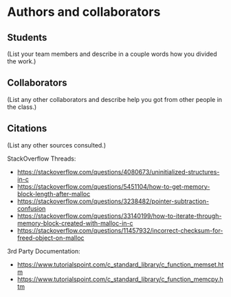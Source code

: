 Authors and collaborators
=========================

Students
--------
(List your team members and describe in a couple words how you divided the
work.)


Collaborators
-------------
(List any other collaborators and describe help you got from other people in
the class.)


Citations
---------
(List any other sources consulted.)

StackOverflow Threads:

 - https://stackoverflow.com/questions/4080673/uninitialized-structures-in-c
 - https://stackoverflow.com/questions/5451104/how-to-get-memory-block-length-after-malloc
 - https://stackoverflow.com/questions/3238482/pointer-subtraction-confusion
 - https://stackoverflow.com/questions/33140199/how-to-iterate-through-memory-block-created-with-malloc-in-c
 - https://stackoverflow.com/questions/11457932/incorrect-checksum-for-freed-object-on-malloc



3rd Party Documentation:

 - https://www.tutorialspoint.com/c_standard_library/c_function_memset.htm
 - https://www.tutorialspoint.com/c_standard_library/c_function_memcpy.htm

